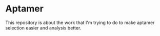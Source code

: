 # Aptamer
This repository is about the work that I'm trying to do to make aptamer selection easier and analysis better.
